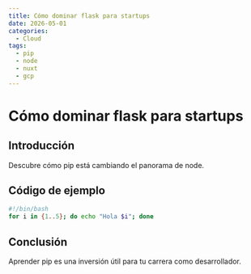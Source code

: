 ```yaml
---
title: Cómo dominar flask para startups
date: 2026-05-01
categories:
  - Cloud
tags:
  - pip
  - node
  - nuxt
  - gcp
---
```


# Cómo dominar flask para startups

## Introducción

Descubre cómo pip está cambiando el panorama de node.

## Código de ejemplo

```bash
#!/bin/bash
for i in {1..5}; do echo "Hola $i"; done
```

## Conclusión

Aprender pip es una inversión útil para tu carrera como desarrollador.